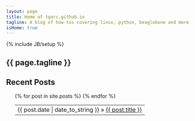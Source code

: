 ```yaml
---
layout: page
title: Home of tgarc.github.io
tagline: A blog of how-tos covering linux, python, beaglebone and more
isHome: true
---
```

{% include JB/setup %}

## {{ page.tagline }}

## Recent Posts

<ul class="posts">
<table>
  {% for post in site.posts %}
    <tr>
    <td><span>{{ post.date | date_to_string }}</span> &raquo; <a href="{{ BASE_PATH }}{{ post.url }}">{{ post.title }}</a></td>
    </tr>
  {% endfor %}
</table>
</ul>

